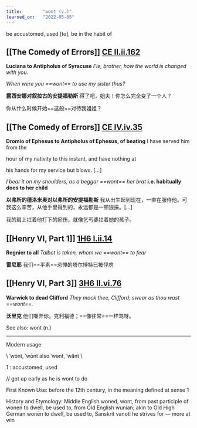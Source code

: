 ```yaml
---
title:        "wont (v.)"
learned_on:   "2022-05-05"
---
```


be accustomed, used \[to\], be in the habit of

## [[The Comedy of Errors]] [CE II.ii.162](https://www.shakespeareswords.com/Public/Play.aspx?Act=2&Scene=2&WorkId=1#112981)

**Luciana to Antipholus of Syracuse** *Fie, brother, how the world is changed with you.*

*When were you ==wont== to use my sister thus?*

**露西安娜对叙拉古的安提福勒斯** 得了吧，姐夫！你怎么完全变了一个人？

你从什么时候开始==这般==对待我姐姐？

## [[The Comedy of Errors]] [CE IV.iv.35](https://www.shakespeareswords.com/Public/Play.aspx?Act=4&Scene=4&WorkId=1#114007)

**Dromio of Ephesus to Antipholus of Ephesus, of beating** I have served him from the

hour of my nativity to this instant, and have nothing at

his hands for my service but blows. […]

*I bear it on my shoulders, as a beggar ==wont== her brat* **i.e. habitually does to her child**

**以弗所的德洛米奥对以弗所的安提福勒斯** 我从出生起到现在，一直在服侍他。可我这么辛苦，从他手里得到的，永远都是一顿狠揍。[…]

我的肩上扛着他打下的瘀伤，就像乞丐婆扛着她的孩子。

## [[Henry VI, Part 1]] [1H6 I.ii.14](https://www.shakespeareswords.com/Public/Play.aspx?Act=1&Scene=2&WorkId=25#201112)

**Regnier to all** *Talbot is taken, whom we ==wont== to fear*

**雷尼耶** 我们==平素==忌惮的塔尔博特已被俘虏

## [[Henry VI, Part 3]] [3H6 II.vi.76](https://www.shakespeareswords.com/Public/Play.aspx?Act=2&Scene=6&WorkId=31#225862)

**Warwick to dead Clifford** *They mock thee, Clifford; swear as thou wast ==wont==.*

**沃里克** 他们嘲弄你，克利福德；==像往常==一样骂呀。

See also: wont (n.)

-----

Modern usage

\\ ˈwȯnt, ˈwōnt also ˈwənt, ˈwänt \\

1 : accustomed, used

// got up early as he is wont to do

First Known Use: before the 12th century, in the meaning defined at sense 1

History and Etymology: Middle English woned, wont, from past participle of wonen to dwell, be used to, from Old English wunian; akin to Old High German wonēn to dwell, be used to, Sanskrit vanoti he strives for — more at win

